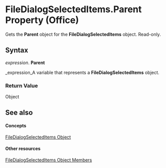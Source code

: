 
# FileDialogSelectedItems.Parent Property (Office)

Gets the  **Parent** object for the **FileDialogSelectedItems** object. Read-only.


## Syntax

 _expression_. **Parent**

 _expression_A variable that represents a  **FileDialogSelectedItems** object.


### Return Value

Object


## See also


#### Concepts


 [FileDialogSelectedItems Object](a72b1d99-8881-0a5f-9814-3e1b8360d011.md)
#### Other resources


 [FileDialogSelectedItems Object Members](de8a51f1-0860-5b32-4795-3269ee64c3a5.md)
